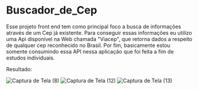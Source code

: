 # Buscador_de_Cep
Esse projeto front end tem como principal foco a busca de informações através de um Cep já existente.
Para conseguir essas informações eu utilizo uma Api disponível na Web chamada "Viacep", que retorna dados a respeito
de qualquer cep reconhecido no Brasil. Por fim, basicamente estou somente consumindo essa API nessa aplicação que foi 
feita a fim de estudos individuais.

Resultado:

![Captura de Tela (8)](https://github.com/ValdsonSilva/Buscador_de_Cep/assets/124847216/d75e1a0f-2acb-4b7a-9d34-7116130920b6)
![Captura de Tela (12)](https://github.com/ValdsonSilva/Buscador_de_Cep/assets/124847216/8e2dd120-0550-4aa2-8580-1627ffc5766e)
![Captura de Tela (13)](https://github.com/ValdsonSilva/Buscador_de_Cep/assets/124847216/7591bd4a-7f30-4247-b00b-c03947dec79e)
